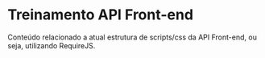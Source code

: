 # Treinamento API Front-end

Conteúdo relacionado a atual estrutura de scripts/css da API Front-end, ou seja, utilizando RequireJS.

